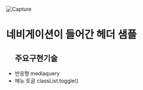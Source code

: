 
![Capture](https://user-images.githubusercontent.com/97968749/152236594-4a65b547-4bbf-4bfb-9a7f-032dfdc84ee1.PNG)

# 네비게이션이 들어간 헤더 샘플


<ul><h2>주요구현기술</h2>
  <li>반응형 mediaquery</li>
  <li>메뉴 토글 classList.toggle()</li>
</ul>
